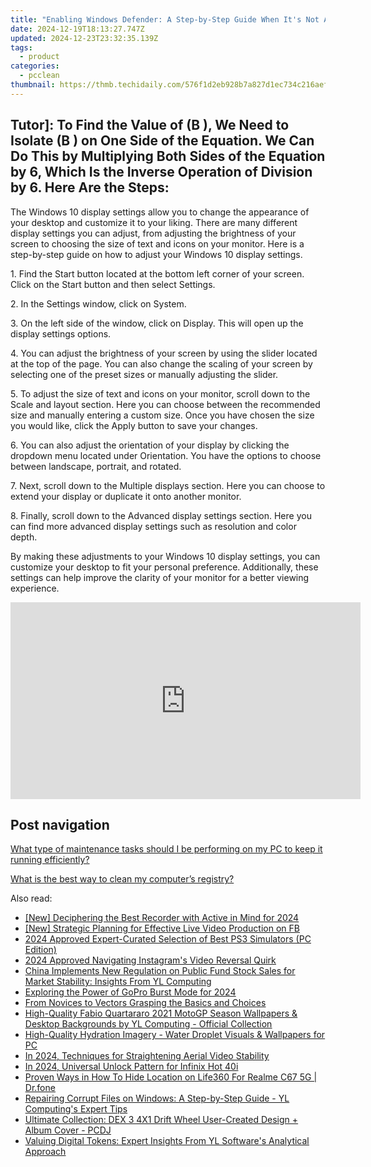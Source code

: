```yaml
---
title: "Enabling Windows Defender: A Step-by-Step Guide When It's Not Active - Tech Insights with YL"
date: 2024-12-19T18:13:27.747Z
updated: 2024-12-23T23:32:35.139Z
tags:
  - product
categories:
  - pcclean
thumbnail: https://thmb.techidaily.com/576f1d2eb928b7a827d1ec734c216aef4f0582c102001532905c0076072bec26.jpg
---
```


## Tutor]: To Find the Value of \(B \), We Need to Isolate \(B \) on One Side of the Equation. We Can Do This by Multiplying Both Sides of the Equation by 6, Which Is the Inverse Operation of Division by 6. Here Are the Steps:

The Windows 10 display settings allow you to change the appearance of your desktop and customize it to your liking. There are many different display settings you can adjust, from adjusting the brightness of your screen to choosing the size of text and icons on your monitor. Here is a step-by-step guide on how to adjust your Windows 10 display settings. 

1\. Find the Start button located at the bottom left corner of your screen. Click on the Start button and then select Settings.

2\. In the Settings window, click on System.

3\. On the left side of the window, click on Display. This will open up the display settings options. 

4\. You can adjust the brightness of your screen by using the slider located at the top of the page. You can also change the scaling of your screen by selecting one of the preset sizes or manually adjusting the slider.

5\. To adjust the size of text and icons on your monitor, scroll down to the Scale and layout section. Here you can choose between the recommended size and manually entering a custom size. Once you have chosen the size you would like, click the Apply button to save your changes.

6\. You can also adjust the orientation of your display by clicking the dropdown menu located under Orientation. You have the options to choose between landscape, portrait, and rotated.

7\. Next, scroll down to the Multiple displays section. Here you can choose to extend your display or duplicate it onto another monitor.

8\. Finally, scroll down to the Advanced display settings section. Here you can find more advanced display settings such as resolution and color depth. 

By making these adjustments to your Windows 10 display settings, you can customize your desktop to fit your personal preference. Additionally, these settings can help improve the clarity of your monitor for a better viewing experience.

<!-- affiliate ads begin -->
<iframe width="560" height="315" src="https://www.youtube.com/embed/3C51hzX46eY?si=o5qiDSkT7mXUGm3F" title="YouTube video player" frameborder="0" allow="accelerometer; autoplay; clipboard-write; encrypted-media; gyroscope; picture-in-picture; web-share" referrerpolicy="strict-origin-when-cross-origin" allowfullscreen></iframe>
<!-- affiliate ads end -->

## Post navigation

[What type of maintenance tasks should I be performing on my PC to keep it running efficiently?](https://tools.techidaily.com/pcclean/products/)

[What is the best way to clean my computer’s registry?](https://tools.techidaily.com/pcclean/products/)

<ins class="adsbygoogle"
     style="display:block"
     data-ad-format="autorelaxed"
     data-ad-client="ca-pub-7571918770474297"
     data-ad-slot="1223367746"></ins>

<ins class="adsbygoogle"
     style="display:block"
     data-ad-client="ca-pub-7571918770474297"
     data-ad-slot="8358498916"
     data-ad-format="auto"
     data-full-width-responsive="true"></ins>

<span class="atpl-alsoreadstyle">Also read:</span>
<div><ul>
<li><a href="https://screen-capture.techidaily.com/new-deciphering-the-best-recorder-with-active-in-mind-for-2024/"><u>[New] Deciphering the Best Recorder with Active in Mind for 2024</u></a></li>
<li><a href="https://facebook-video-recording.techidaily.com/new-strategic-planning-for-effective-live-video-production-on-fb/"><u>[New] Strategic Planning for Effective Live Video Production on FB</u></a></li>
<li><a href="https://on-screen-recording.techidaily.com/2024-approved-expert-curated-selection-of-best-ps3-simulators-pc-edition/"><u>2024 Approved Expert-Curated Selection of Best PS3 Simulators (PC Edition)</u></a></li>
<li><a href="https://extra-support.techidaily.com/2024-approved-navigating-instagrams-video-reversal-quirk/"><u>2024 Approved Navigating Instagram's Video Reversal Quirk</u></a></li>
<li><a href="https://win-exclusive.techidaily.com/china-implements-new-regulation-on-public-fund-stock-sales-for-market-stability-insights-from-yl-computing/"><u>China Implements New Regulation on Public Fund Stock Sales for Market Stability: Insights From YL Computing</u></a></li>
<li><a href="https://some-techniques.techidaily.com/exploring-the-power-of-gopro-burst-mode-for-2024/"><u>Exploring the Power of GoPro Burst Mode for 2024</u></a></li>
<li><a href="https://extra-hints.techidaily.com/from-novices-to-vectors-grasping-the-basics-and-choices/"><u>From Novices to Vectors Grasping the Basics and Choices</u></a></li>
<li><a href="https://win-exclusive.techidaily.com/high-quality-fabio-quartararo-2021-motogp-season-wallpapers-and-desktop-backgrounds-by-yl-computing-official-collection/"><u>High-Quality Fabio Quartararo 2021 MotoGP Season Wallpapers & Desktop Backgrounds by YL Computing - Official Collection</u></a></li>
<li><a href="https://win-exclusive.techidaily.com/high-quality-hydration-imagery-water-droplet-visuals-and-wallpapers-for-pc/"><u>High-Quality Hydration Imagery - Water Droplet Visuals & Wallpapers for PC</u></a></li>
<li><a href="https://some-tips.techidaily.com/in-2024-techniques-for-straightening-aerial-video-stability/"><u>In 2024, Techniques for Straightening Aerial Video Stability</u></a></li>
<li><a href="https://unlock-android.techidaily.com/in-2024-universal-unlock-pattern-for-infinix-hot-40i-by-drfone-android/"><u>In 2024, Universal Unlock Pattern for Infinix Hot 40i</u></a></li>
<li><a href="https://location-social.techidaily.com/proven-ways-in-how-to-hide-location-on-life360-for-realme-c67-5g-drfone-by-drfone-virtual-android/"><u>Proven Ways in How To Hide Location on Life360 For Realme C67 5G | Dr.fone</u></a></li>
<li><a href="https://win-exclusive.techidaily.com/repairing-corrupt-files-on-windows-a-step-by-step-guide-yl-computings-expert-tips/"><u>Repairing Corrupt Files on Windows: A Step-by-Step Guide - YL Computing's Expert Tips</u></a></li>
<li><a href="https://win-exclusive.techidaily.com/ultimate-collection-dex-3-4x1-drift-wheel-user-created-design-plus-album-cover-pcdj/"><u>Ultimate Collection: DEX 3 4X1 Drift Wheel User-Created Design + Album Cover - PCDJ</u></a></li>
<li><a href="https://win-exclusive.techidaily.com/valuing-digital-tokens-expert-insights-from-yl-softwares-analytical-approach/"><u>Valuing Digital Tokens: Expert Insights From YL Software's Analytical Approach</u></a></li>
</ul></div>

